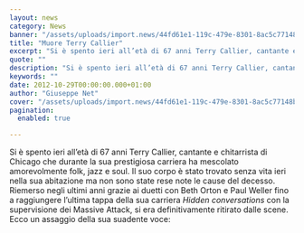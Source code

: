 ```yaml
---
layout: news
category: News
banner: "/assets/uploads/import.news/44fd61e1-119c-479e-8301-8ac5c77148bf.jpg"
title: "Muore Terry Callier"
excerpt: "Si è spento ieri all’età di 67 anni Terry Callier, cantante e chitarrista di Chicago che durante la sua prestigiosa carriera ha mescolato amorevolmente folk, jazz e soul. Il suo corpo è stato trovato senza vita ieri nella sua abitazione ma non sono state rese note le cause del decesso. Riemerso negli ultimi anni grazie [&hellip"
quote: ""
description: "Si è spento ieri all’età di 67 anni Terry Callier, cantante e chitarrista di Chicago che durante la sua prestigiosa carriera ha mescolato amorevolmente folk, jazz e soul. Il suo corpo è stato trovato senza vita ieri nella sua abitazione ma non sono state rese note le cause del decesso. Riemerso negli ultimi anni grazie [&hellip"
keywords: ""
date: 2012-10-29T00:00:00.000+01:00
author: "Giuseppe Net"
cover: "/assets/uploads/import.news/44fd61e1-119c-479e-8301-8ac5c77148bf.jpg"
pagination:
  enabled: true

---
```


Si è spento ieri all’età di 67 anni Terry Callier, cantante e chitarrista di Chicago che durante la sua prestigiosa carriera ha mescolato amorevolmente folk, jazz e soul. Il suo corpo è stato trovato senza vita ieri nella sua abitazione ma non sono state rese note le cause del decesso. Riemerso negli ultimi anni grazie ai duetti con Beth Orton e Paul Weller fino a raggiungere l’ultima tappa della sua carriera _Hidden conversations_ con la supervisione dei Massive Attack, si era definitivamente ritirato dalle scene. Ecco un assaggio della sua suadente voce: